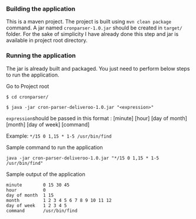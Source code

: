 ### Building the application
This is a maven project. The project is built using `mvn clean package` command. A jar named `cronparser-1.0.jar` should be created in `target/` folder.
For the sake of simplicity I have already done this step and jar is available in project root directory.

### Running the application
The jar is already built and packaged. You just need to perform below steps to run the application.

Go to Project root

`$ cd cronparser/`

`$ java -jar cron-parser-deliveroo-1.0.jar "<expression>"`

`expression`should be passed in this format : [minute] [hour] [day of month] [month] [day of week] [command]

Example: `*/15 0 1,15 * 1-5 /usr/bin/find`

Sample command to run the application

`java -jar cron-parser-deliveroo-1.0.jar "*/15 0 1,15 * 1-5 /usr/bin/find"`

Sample output of the application
```
minute        0 15 30 45
hour          0
day of month  1 15
month         1 2 3 4 5 6 7 8 9 10 11 12
day of week   1 2 3 4 5
command       /usr/bin/find
```